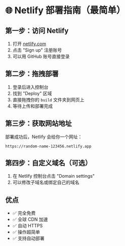 # 🌐 Netlify 部署指南（最简单）

## 第一步：访问 Netlify

1. 打开 [netlify.com](https://netlify.com)
2. 点击 "Sign up" 注册账号
3. 可以用 GitHub 账号直接登录

## 第二步：拖拽部署

1. 登录后进入控制台
2. 找到 "Deploy" 区域
3. 直接拖拽你的 `build` 文件夹到网页上
4. 等待上传和部署完成

## 第三步：获取网站地址

部署成功后，Netlify 会给你一个网址：
```
https://random-name-123456.netlify.app
```

## 第四步：自定义域名（可选）

1. 在 Netlify 控制台点击 "Domain settings"
2. 可以修改子域名或绑定自己的域名

## 优点

- ✅ 完全免费
- ✅ 全球 CDN 加速
- ✅ 自动 HTTPS
- ✅ 操作超简单
- ✅ 支持自动部署 